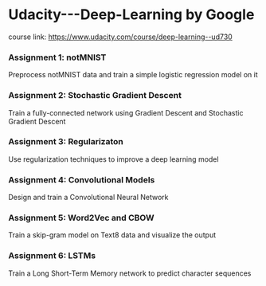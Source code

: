# Udacity---Deep-Learning by Google

course link: https://www.udacity.com/course/deep-learning--ud730

### Assignment 1: notMNIST
Preprocess notMNIST data and train a simple logistic regression model on it

### Assignment 2: Stochastic Gradient Descent
Train a fully-connected network using Gradient Descent and Stochastic Gradient Descent

### Assignment 3: Regularizaton
Use regularization techniques to improve a deep learning model

### Assignment 4: Convolutional Models
Design and train a Convolutional Neural Network

### Assignment 5: Word2Vec and CBOW
Train a skip-gram model on Text8 data and visualize the output

### Assignment 6: LSTMs
Train a Long Short-Term Memory network to predict character sequences
